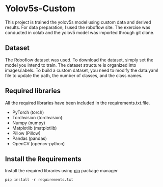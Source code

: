 # Yolov5s-Custom
This project is trained the yolov5s model using custom data and derived results.
For data preparation, I used the roboflow site.
The exercise was conducted in colab and the yolov5 model was imported through git clone.

## Dataset
The Roboflow dataset was used. To download the dataset, simply set the model you intend to train. The dataset structure is organized into images/labels. To build a custom dataset, you need to modify the data.yaml file to update the path, the number of classes, and the class names.

## Required libraries

All the required libraries have been included in the requirements.txt.file.

* PyTorch (torch)
* Torchvision (torchvision)
* Numpy (numpy)
* Matplotlib (matplotlib)
* Pillow (Pillow)
* Pandas (pandas)
* OpenCV (opencv-python)

## Install the Requirements

Install the required libraries using [pip](https://pip.pypa.io/en/stable/) package manager

`pip install -r requirements.txt`
